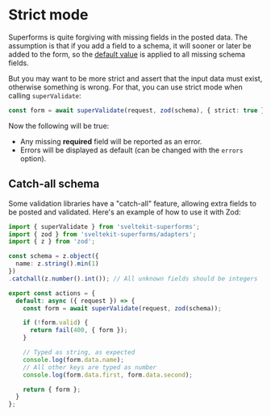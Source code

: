 <script lang="ts">
  import Head from '$lib/Head.svelte'
  import Next from '$lib/Next.svelte'
  import { concepts } from '$lib/navigation/sections'

	export let data;
</script>

# Strict mode

<Head title="Strict mode" />

Superforms is quite forgiving with missing fields in the posted data. The assumption is that if you add a field to a schema, it will sooner or later be added to the form, so the [default value](/default-values) is applied to all missing schema fields.

But you may want to be more strict and assert that the input data must exist, otherwise something is wrong. For that, you can use strict mode when calling `superValidate`:

```ts
const form = await superValidate(request, zod(schema), { strict: true });
```

Now the following will be true:

- Any missing **required** field will be reported as an error.
- Errors will be displayed as default (can be changed with the `errors` option).

## Catch-all schema

Some validation libraries have a "catch-all" feature, allowing extra fields to be posted and validated. Here's an example of how to use it with Zod:

```ts
import { superValidate } from 'sveltekit-superforms';
import { zod } from 'sveltekit-superforms/adapters';
import { z } from 'zod';

const schema = z.object({
  name: z.string().min(1)
})
.catchall(z.number().int()); // All unknown fields should be integers

export const actions = {
  default: async ({ request }) => {
    const form = await superValidate(request, zod(schema));

    if (!form.valid) {
      return fail(400, { form });
    }

    // Typed as string, as expected
    console.log(form.data.name);
    // All other keys are typed as number
    console.log(form.data.first, form.data.second);

    return { form };
  }
};
```

<Next section={concepts} />
